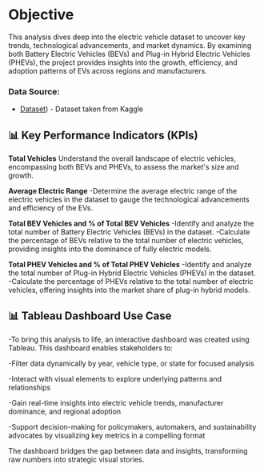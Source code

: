 # Objective
This analysis dives deep into the electric vehicle dataset to uncover key trends, technological advancements, and market dynamics. By examining both Battery Electric Vehicles (BEVs) and Plug-in Hybrid Electric Vehicles (PHEVs), the project provides insights into the growth, efficiency, and adoption patterns of EVs across regions and manufacturers.

### Data Source:
- [Dataset]([https://www.kaggle.com/datasets/utkarshx27/electric-vehicle-population-data)) - Dataset taken from Kaggle

## 📊 Key Performance Indicators (KPIs)

**Total Vehicles**
Understand the overall landscape of electric vehicles, encompassing both BEVs and PHEVs, to assess the market's size and growth.

**Average Electric Range**
-Determine the average electric range of the electric vehicles in the dataset to gauge the technological advancements and efficiency of the EVs.

**Total BEV Vehicles and % of Total BEV Vehicles**
-Identify and analyze the total number of Battery Electric Vehicles (BEVs) in the dataset.
-Calculate the percentage of BEVs relative to the total number of electric vehicles, providing insights into the dominance of fully electric models.

**Total PHEV Vehicles and % of Total PHEV Vehicles**
-Identify and analyze the total number of Plug-in Hybrid Electric Vehicles (PHEVs) in the dataset.
-Calculate the percentage of PHEVs relative to the total number of electric vehicles, offering insights into the market share of plug-in hybrid models.

## 📊 Tableau Dashboard Use Case

-To bring this analysis to life, an interactive dashboard was created using Tableau. This dashboard enables stakeholders to:

-Filter data dynamically by year, vehicle type, or state for focused analysis

-Interact with visual elements to explore underlying patterns and relationships

-Gain real-time insights into electric vehicle trends, manufacturer dominance, and regional adoption

-Support decision-making for policymakers, automakers, and sustainability advocates by visualizing key metrics in a compelling format

The dashboard bridges the gap between data and insights, transforming raw numbers into strategic visual stories.

